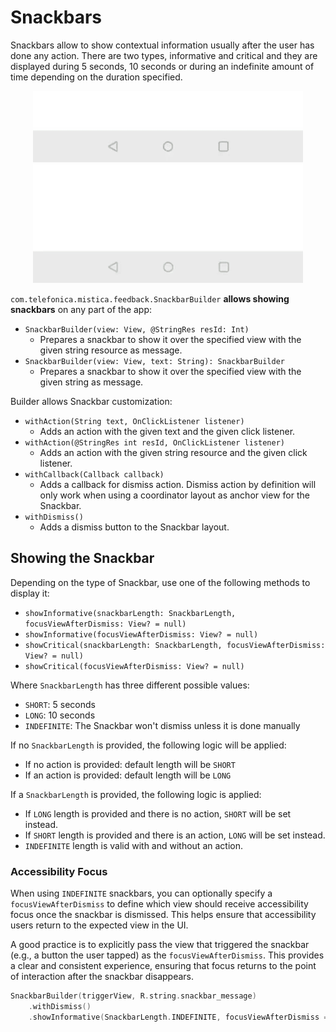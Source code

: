 # Snackbars

Snackbars allow to show contextual information usually after the user has done any action. There are two types, informative and critical and they are 
displayed during 5 seconds, 10 seconds or during an indefinite amount of time depending on the duration specified. 

<p align="center">
    <img src="../../../../../../../../doc/images/snackbars/snackbars_informative.gif">
    <img src="../../../../../../../../doc/images/snackbars/snackbars_critical.gif">
</p>

`com.telefonica.mistica.feedback.SnackbarBuilder` **allows showing snackbars** on any part of the app:
* `SnackbarBuilder(view: View, @StringRes resId: Int)`
  * Prepares a snackbar to show it over the specified view with the given string resource as message.
* `SnackbarBuilder(view: View, text: String): SnackbarBuilder`
  * Prepares a snackbar to show it over the specified view with the given string as message.

Builder allows Snackbar customization:
* `withAction(String text, OnClickListener listener)`
  * Adds an action with the given text and the given click listener.
* `withAction(@StringRes int resId, OnClickListener listener)`
  * Adds an action with the given string resource and the given click listener.
* `withCallback(Callback callback)`
  * Adds a callback for dismiss action. Dismiss action by definition will only work when using a coordinator layout as anchor view for the Snackbar.
* `withDismiss()`
  * Adds a dismiss button to the Snackbar layout. 

## Showing the Snackbar

Depending on the type of Snackbar, use one of the following methods to display it:

* `showInformative(snackbarLength: SnackbarLength, focusViewAfterDismiss: View? = null)`
* `showInformative(focusViewAfterDismiss: View? = null)`
* `showCritical(snackbarLength: SnackbarLength, focusViewAfterDismiss: View? = null)`
* `showCritical(focusViewAfterDismiss: View? = null)`

Where `SnackbarLength` has three different possible values:

* `SHORT`: 5 seconds
* `LONG`: 10 seconds
* `INDEFINITE`: The Snackbar won't dismiss unless it is done manually

If no `SnackbarLength` is provided, the following logic will be applied:

* If no action is provided: default length will be `SHORT`
* If an action is provided: default length will be `LONG`

If a `SnackbarLength` is provided, the following logic is applied:

* If `LONG` length is provided and there is no action, `SHORT` will be set instead.
* If `SHORT` length is provided and there is an action, `LONG` will be set instead.
* `INDEFINITE` length is valid with and without an action.

### Accessibility Focus

When using `INDEFINITE` snackbars, you can optionally specify a `focusViewAfterDismiss` to define which view should receive accessibility focus once the 
snackbar is dismissed. This helps ensure that accessibility users return to the expected view in the UI.

A good practice is to explicitly pass the view that triggered the snackbar (e.g., a button the user tapped) as the `focusViewAfterDismiss`. This provides a 
clear and consistent experience, ensuring that focus returns to the point of interaction after the snackbar disappears.

```kotlin
SnackbarBuilder(triggerView, R.string.snackbar_message)
    .withDismiss()
    .showInformative(SnackbarLength.INDEFINITE, focusViewAfterDismiss = triggerView)
```
